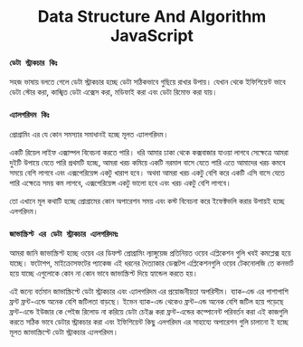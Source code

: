 <h1 align="center">Data Structure And Algorithm JavaScript</h1>

### `ডেটা স্ট্রাকচার কিঃ`
সহজ ভাষায় বলতে গেলে ডেটা স্ট্রাকচার হচ্ছে ডেটা সঠিকভাবে গুছিয়ে রাখার উপায়। যেখান থেকে ইফিশিয়েন্ট ভাবে ডেটা স্টোর করা, কাঙ্খিত ডেটা এক্সেস করা, মডিফাই করা এবং ডেটা রিমোভ করা যায়। 

### `এ্যালগরিদম কিঃ`
প্রোগ্রামিং এর যে কোন সমস্যার সমাধানই হচ্ছে মূলত এ্যালগরিদম। 

একটি রিয়েল লাইফ এক্সাম্পল বিবেচনা করতে পারি। ধরি আমার ঢাকা থেকে কক্সবাজার যাওয়া লাগবে সেক্ষেত্রে আমরা দুইটি উপায়ে যেতে পারি প্রথমটি হচ্ছে, আমরা খরচ কমিয়ে একটি নরমাল বাসে যেতে পারি এতে আমাদের খরচ কমবে সময়ে বেশি লাগবে এবং এক্সপেরিয়েন্স একটু খারাপ হবে। অথবা আমরা খরচ একটু বেশি করে একটি এসি বাসে যেতে পারি এক্ষেত্রে সময় কম লাগবে, এক্সপেরিয়েন্স একটু ভালো হবে এবং খরচ একটু বেশি লাগবে। 

তো এখানে মূল কথাটি হচ্ছে প্রোগ্রামের কোন অপারেশন সময় এবং কস্ট বিবেচনা করে ইফেক্টভলি করার উপায়ই হচ্ছে এলগরিদম। 

### `জাভাস্ক্রিপ্ট এর ডেটা স্ট্রাকচার এ্যলগরিদমঃ`
আমরা জানি জাভাস্ক্রিপ্ট হচ্ছে ওয়েব এর ডিফল্ট প্রোগ্রামিং ল্যাঙ্গুয়েজ প্রতিনিয়ত ওয়েব এপ্লিকেশন গুলি খবই কমপ্লেক্স হয়ে যাচ্ছে। ফটোশপ, মাইক্রোসফটের প্যাকেজ এই ধরনের দৈত্যাকার ডেক্সটপ এপ্লিকেশনগুলি ওয়েব টেকনোলজি তে কনভার্ট হয়ে যাচ্ছে এগুলোকে কোন না কোন ভাবে জাভাস্ক্রিপ্ট দিয়ে হ্যান্ডেল করতে হয়। 

এই জন্যে বর্তমান জাভাস্ক্রিপ্টে ডেটা স্ট্রাকচার এবং এ্যালগরিদম এর প্রয়োজনীয়তা অপরিসীম। ব্যাক-এন্ড এর পাশাপাশি ফ্রন্ট ফ্রন্ট-এন্ডে অনেক বেশি জটিলতা বাড়ছে। ইভেন ব্যাক-এন্ড থেকেও ফ্রন্ট-এন্ড অনেক বেশি জটিল হয়ে পড়েছে ফ্রন্ট-এন্ডে ইউজার কে পেইজ রিলোড না করিয়ে ডেটা চেইঞ্জ করা ফ্রন্ট-এন্ডের কম্পোনেন্ট পরিবর্তন করা এই কাজগুলি করতে সঠিক ভাবে ডেটার স্ট্রাকচার করা এবং ইফিশিয়েন্ট কিছু এলগরিদম এর সাহায্যে অপারেশন গুলি চালানো ই হচ্ছে মূলত জাভাস্ক্রিপ্টে ডেটা স্ট্রাকচার এ্যলগরিদম। 